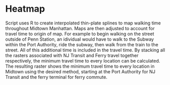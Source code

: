 # Heatmap


Script uses R to create interpolated thin-plate splines to map walking time throughout Midtown Manhattan.  Maps are then adjusted to account for travel time to origin of map.  For example to begin walking on the street outside of Penn Station, an idividual would have to walk to the Subway within the Port Authority, ride the subway, then walk from the train to the street.  All of this additional time is included in the travel time.  By stacking all the rasters associated with NJ Transit and Ferry travel together respectively, the minimum travel time to every location can be calculated.  The resulting raster shows the minimum travel time to every location in Midtown using the desired method, starting at the Port Authority for NJ Transit and the ferry terminal for ferry commute.